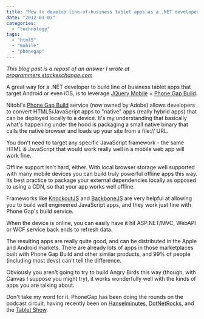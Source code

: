 ```yaml
---
title: "How to develop line-of-business tablet apps as a .NET developer?"
date: "2012-03-07"
categories: 
  - "technology"
tags: 
  - "html5"
  - "mobile"
  - "phonegap"
---
```


_This blog post is a repost of an answer I wrote at [programmers.stackexchange.com](http://programmers.stackexchange.com/questions/138650)_

A great way for a .NET developer to build line of business tablet apps that target Android or even iOS, is to leverage [JQuery Mobile](http://jquerymobile.com/) + [Phone Gap Build](http://build.phonegap.com/).

Nitobi's [Phone Gap Build](http://build.phonegap.com/) service (now owned by Adobe) allows developers to convert HTML5/JavaScript apps to "native" apps (really hybrid apps) that can be deployed locally to a device. It's my understanding that basically what's happening under the hood is packaging a small native binary that calls the native browser and loads up your site from a file:// URL.

You don't need to target any specific JavaScript framework - the same HTML & JavaScript that would work really well in a mobile web app will work fine.

Offline support isn't hard, either. With local browser storage well supported with many mobile devices you can build truly powerful offline apps this way. Its best practice to package your external dependencies locally as opposed to using a CDN, so that your app works well offline.

Frameworks like [KnockoutJS](http://knockoutjs.com/) and [BackboneJS](http://documentcloud.github.com/backbone/) are very helpful at allowing you to build well engineered JavaScript apps, and they work just fine with Phone Gap's build service.

When the device is online, you can easily have it hit ASP.NET/MVC, WebAPI or WCF service back ends to refresh data.

The resulting apps are really quite good, and can be distributed in the Apple and Android markets. There are already lots of apps in those marketplaces built with Phone Gap Build and other similar products, and 99% of people (including most devs) can't tell the difference.

Obviously you aren't going to try to build Angry Birds this way (though, with Canvas I suppose you might try), it works wonderfully well with the kinds of apps you are talking about.

Don't take my word for it. PhoneGap has been doing the rounds on the podcast circuit, having recently been on [Hanselminutes](http://www.hanselminutes.com/304/making-your-first-phonegap-application-with-peter-mourfield), [DotNetRocks](http://www.dotnetrocks.com/default.aspx?showNum=557), and the [Tablet Show](http://thetabletshow.com/?ShowNum=17).
